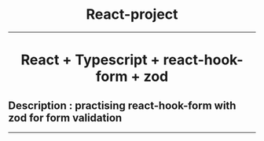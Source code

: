 <h1 align="center">React-project</h1>
<hr />

<h1 align="center">React + Typescript + react-hook-form + zod</h1>

## Description : practising react-hook-form with zod for form validation

<hr />
